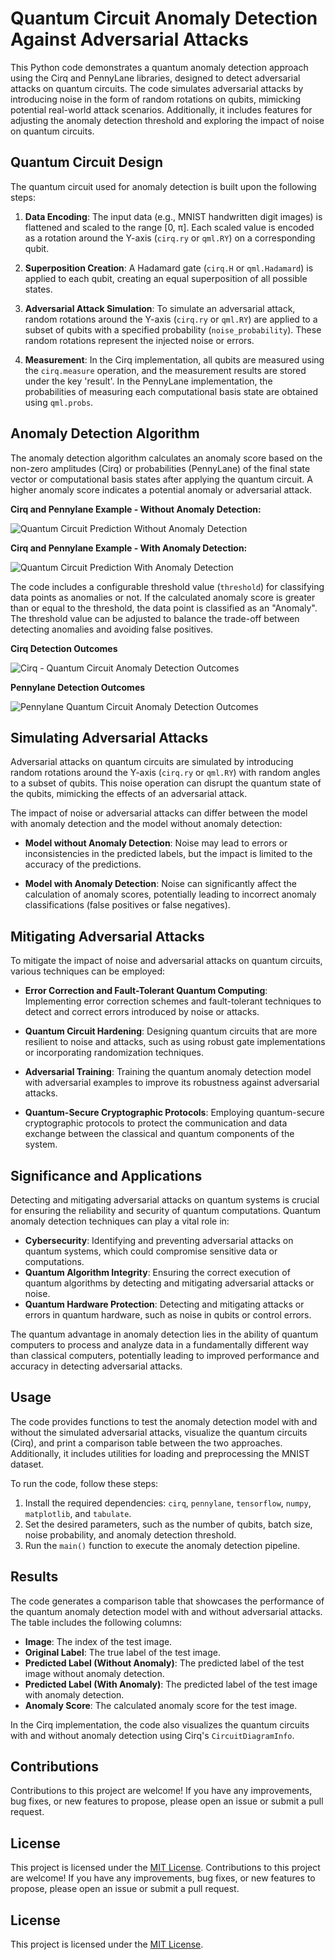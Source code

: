 # Quantum Circuit Anomaly Detection Against Adversarial Attacks

This Python code demonstrates a quantum anomaly detection approach using the Cirq and PennyLane libraries, designed to detect adversarial attacks on quantum circuits. The code simulates adversarial attacks by introducing noise in the form of random rotations on qubits, mimicking potential real-world attack scenarios. Additionally, it includes features for adjusting the anomaly detection threshold and exploring the impact of noise on quantum circuits.

## Quantum Circuit Design

The quantum circuit used for anomaly detection is built upon the following steps:

1. **Data Encoding**: The input data (e.g., MNIST handwritten digit images) is flattened and scaled to the range [0, π]. Each scaled value is encoded as a rotation around the Y-axis (`cirq.ry` or `qml.RY`) on a corresponding qubit.

2. **Superposition Creation**: A Hadamard gate (`cirq.H` or `qml.Hadamard`) is applied to each qubit, creating an equal superposition of all possible states.

3. **Adversarial Attack Simulation**: To simulate an adversarial attack, random rotations around the Y-axis (`cirq.ry` or `qml.RY`) are applied to a subset of qubits with a specified probability (`noise_probability`). These random rotations represent the injected noise or errors.

4. **Measurement**: In the Cirq implementation, all qubits are measured using the `cirq.measure` operation, and the measurement results are stored under the key 'result'. In the PennyLane implementation, the probabilities of measuring each computational basis state are obtained using `qml.probs`.

## Anomaly Detection Algorithm

The anomaly detection algorithm calculates an anomaly score based on the non-zero amplitudes (Cirq) or probabilities (PennyLane) of the final state vector or computational basis states after applying the quantum circuit. A higher anomaly score indicates a potential anomaly or adversarial attack.

**Cirq and Pennylane Example - Without Anomaly Detection:**

![Quantum Circuit Prediction Without Anomaly Detection](https://github.com/ericyoc/quantum-circuit-anomaly-detection/blob/main/without_det_qan_circ.jpg)


**Cirq and Pennylane Example - With Anomaly Detection:**

![Quantum Circuit Prediction With Anomaly Detection](https://github.com/ericyoc/quantum-circuit-anomaly-detection/blob/main/with_det_qant_cir.jpg)

The code includes a configurable threshold value (`threshold`) for classifying data points as anomalies or not. If the calculated anomaly score is greater than or equal to the threshold, the data point is classified as an "Anomaly". The threshold value can be adjusted to balance the trade-off between detecting anomalies and avoiding false positives.

**Cirq Detection Outcomes**

![Cirq - Quantum Circuit Anomaly Detection Outcomes](https://github.com/ericyoc/quantum-circuit-anomaly-detection/blob/main/quant_circ_anom_det_table.jpg) 


**Pennylane Detection Outcomes**

![Pennylane Quantum Circuit Anomaly Detection Outcomes](https://github.com/ericyoc/quantum-circuit-anomaly-detection/blob/main/pennylane_table.jpg) 



## Simulating Adversarial Attacks

Adversarial attacks on quantum circuits are simulated by introducing random rotations around the Y-axis (`cirq.ry` or `qml.RY`) with random angles to a subset of qubits. This noise operation can disrupt the quantum state of the qubits, mimicking the effects of an adversarial attack.

The impact of noise or adversarial attacks can differ between the model with anomaly detection and the model without anomaly detection:

- **Model without Anomaly Detection**: Noise may lead to errors or inconsistencies in the predicted labels, but the impact is limited to the accuracy of the predictions.

- **Model with Anomaly Detection**: Noise can significantly affect the calculation of anomaly scores, potentially leading to incorrect anomaly classifications (false positives or false negatives).

## Mitigating Adversarial Attacks

To mitigate the impact of noise and adversarial attacks on quantum circuits, various techniques can be employed:

- **Error Correction and Fault-Tolerant Quantum Computing**: Implementing error correction schemes and fault-tolerant techniques to detect and correct errors introduced by noise or attacks.

- **Quantum Circuit Hardening**: Designing quantum circuits that are more resilient to noise and attacks, such as using robust gate implementations or incorporating randomization techniques.

- **Adversarial Training**: Training the quantum anomaly detection model with adversarial examples to improve its robustness against adversarial attacks.

- **Quantum-Secure Cryptographic Protocols**: Employing quantum-secure cryptographic protocols to protect the communication and data exchange between the classical and quantum components of the system.

## Significance and Applications

Detecting and mitigating adversarial attacks on quantum systems is crucial for ensuring the reliability and security of quantum computations. Quantum anomaly detection techniques can play a vital role in:

- **Cybersecurity**: Identifying and preventing adversarial attacks on quantum systems, which could compromise sensitive data or computations.
- **Quantum Algorithm Integrity**: Ensuring the correct execution of quantum algorithms by detecting and mitigating adversarial attacks or noise.
- **Quantum Hardware Protection**: Detecting and mitigating attacks or errors in quantum hardware, such as noise in qubits or control errors.

The quantum advantage in anomaly detection lies in the ability of quantum computers to process and analyze data in a fundamentally different way than classical computers, potentially leading to improved performance and accuracy in detecting adversarial attacks.

## Usage

The code provides functions to test the anomaly detection model with and without the simulated adversarial attacks, visualize the quantum circuits (Cirq), and print a comparison table between the two approaches. Additionally, it includes utilities for loading and preprocessing the MNIST dataset.

To run the code, follow these steps:

1. Install the required dependencies: `cirq`, `pennylane`, `tensorflow`, `numpy`, `matplotlib`, and `tabulate`.
2. Set the desired parameters, such as the number of qubits, batch size, noise probability, and anomaly detection threshold.
3. Run the `main()` function to execute the anomaly detection pipeline.

## Results

The code generates a comparison table that showcases the performance of the quantum anomaly detection model with and without adversarial attacks. The table includes the following columns:

- **Image**: The index of the test image.
- **Original Label**: The true label of the test image.
- **Predicted Label (Without Anomaly)**: The predicted label of the test image without anomaly detection.
- **Predicted Label (With Anomaly)**: The predicted label of the test image with anomaly detection.
- **Anomaly Score**: The calculated anomaly score for the test image.

In the Cirq implementation, the code also visualizes the quantum circuits with and without anomaly detection using Cirq's `CircuitDiagramInfo`.

## Contributions

Contributions to this project are welcome! If you have any improvements, bug fixes, or new features to propose, please open an issue or submit a pull request.

## License

This project is licensed under the [MIT License](LICENSE).
Contributions to this project are welcome! If you have any improvements, bug fixes, or new features to propose, please open an issue or submit a pull request.

## License

This project is licensed under the [MIT License](LICENSE).
